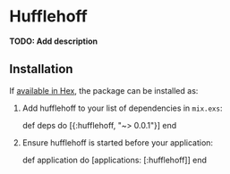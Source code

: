 # Hufflehoff

**TODO: Add description**

## Installation

If [available in Hex](https://hex.pm/docs/publish), the package can be installed as:

  1. Add hufflehoff to your list of dependencies in `mix.exs`:

        def deps do
          [{:hufflehoff, "~> 0.0.1"}]
        end

  2. Ensure hufflehoff is started before your application:

        def application do
          [applications: [:hufflehoff]]
        end
